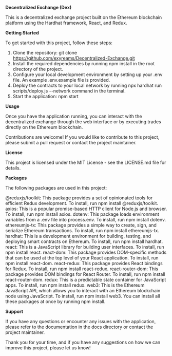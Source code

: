**Decentralized Exchange (Dex)**

This is a decentralized exchange project built on the Ethereum blockchain platform using the Hardhat framework, React, and Redux.

**Getting Started**

To get started with this project, follow these steps:

1. Clone the repository: git clone https://github.com/exyreams/Decentralized-Exchange.git
2. Install the required dependencies by running npm install in the root directory of the project.
3. Configure your local development environment by setting up your .env file. An example .env.example file is provided.
4. Deploy the contracts to your local network by running npx hardhat run scripts/deploy.js --network <local-network-name> command in the terminal.
5. Start the application: npm start


**Usage**
  
Once you have the application running, you can interact with the decentralized exchange through the web interface or by executing trades directly on the Ethereum blockchain.

Contributions are welcome! If you would like to contribute to this project, please submit a pull request or contact the project maintainer.

**License**
 
This project is licensed under the MIT License - see the LICENSE.md file for details.

**Packages**
  
The following packages are used in this project:

@reduxjs/toolkit: This package provides a set of opinionated tools for efficient Redux development. To install, run npm install @reduxjs/toolkit.
axios: This is a popular promise-based HTTP client for Node.js and browser. To install, run npm install axios.
dotenv: This package loads environment variables from a .env file into process.env. To install, run npm install dotenv.
ethereumjs-tx: This package provides a simple way to create, sign, and serialize Ethereum transactions. To install, run npm install ethereumjs-tx.
hardhat: This is a development environment for building, testing, and deploying smart contracts on Ethereum. To install, run npm install hardhat.
react: This is a JavaScript library for building user interfaces. To install, run npm install react.
react-dom: This package provides DOM-specific methods that can be used at the top level of your React application. To install, run npm install react-dom.
react-redux: This package provides React bindings for Redux. To install, run npm install react-redux.
react-router-dom: This package provides DOM bindings for React Router. To install, run npm install react-router-dom.
redux: This is a predictable state container for JavaScript apps. To install, run npm install redux.
web3: This is the Ethereum JavaScript API, which allows you to interact with an Ethereum blockchain node using JavaScript. To install, run npm install web3.
You can install all these packages at once by running npm install.

**Support**
  
If you have any questions or encounter any issues with the application, please refer to the documentation in the docs directory or contact the project maintainer.

Thank you for your time, and if you have any suggestions on how we can improve this project, please let us know!
